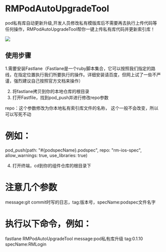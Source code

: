 # RMPodAutoUpgradeTool
pod私有库自动更新升级,开发人员修改私有模版库后不需要再去执行上传代码等任何操作，RMPodAutoUpgradeTool帮你一键上传私有库代码并更新索引库！

![](https://img-blog.csdnimg.cn/20190307151939975.png?x-oss-process=image/watermark,type_ZmFuZ3poZW5naGVpdGk,shadow_10,text_aHR0cHM6Ly9ibG9nLmNzZG4ubmV0L3NhY3JpZmljZTEyMw==,size_16,color_FFFFFF,t_70)
## 使用步骤

1.需要安装Fastlane（Fastlane是一个ruby脚本集合，它可以按照我们指定的路线，在指定位置执行我们所要执行的操作。详细安装请百度，但网上试了一些不严谨，强烈建议自己按照官方文档来操作）

2. 将fastlane拷贝到你的本地仓库的根目录
3. 打开Fastfile，找到pod_push并进行修改repo参数

repo：这个参数修改为你本地私有索引库文件的名称， 这个一般不会改变，所以可以写死不动
# 例如：
pod_push(path: "#{podspecName}.podspec", repo: "rm-ios-spec", allow_warnings: true, use_libraries: true)

4. 打开终端，cd到你的组件仓库的根目录下

# 注意几个参数
 message:git commit时写的日志，tag:版本号，specName:podspec文件名字

# 执行以下命令，例如：
fastlane RMPodAutoUpgradeTool message:pod私有库升级 tag:0.1.10 specName:RMLogin
